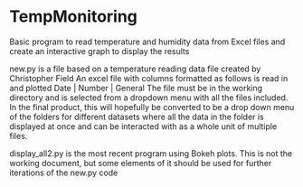 # TempMonitoring
Basic program to read temperature and humidity data from Excel files and create an interactive graph to display the results 


new.py is a file based on a temperature reading data file created by Christopher Field 
An excel file with columns formatted as follows is read in and plotted
Date | Number | General 
The file must be in the working directory and is selected from a dropdown menu with all the files included. 
In the final product, this will hopefully be converted to be a drop down menu of the folders for different datasets where all the data in the folder is displayed at once and can be interacted with as a whole unit of multiple files. 

display_all2.py is the most recent program using Bokeh plots. This is not the working document, but some elements of it should be used for further iterations of the new.py code
